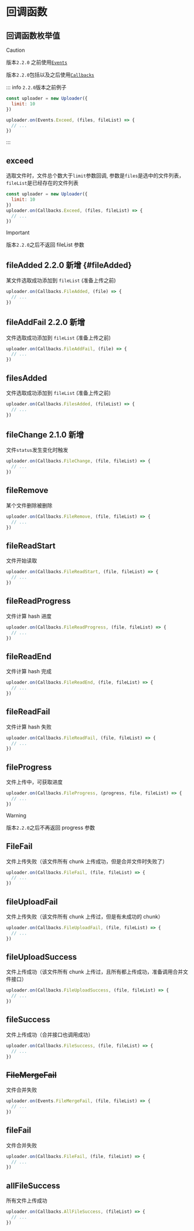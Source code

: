 # 回调函数

## 回调函数枚举值

> [!CAUTION]
> 版本`2.2.0` 之前使用[`Events`](enum.md#events)
>
> 版本`2.2.0`包括以及之后使用[`Callbacks`](enum.md#callbacks)

::: info `2.2.0`版本之前例子

```js
const uploader = new Uploader({
  limit: 10
})

uploader.on(Events.Exceed, (files, fileList) => {
  // ...
})
```

:::

## exceed

选取文件时，文件总个数大于`limit`参数回调, 参数是`files`是选中的文件列表，`fileList`是已经存在的文件列表

```js
const uploader = new Uploader({
  limit: 10
})
uploader.on(Callbacks.Exceed, (files, fileList) => {
  // ...
})
```

> [!IMPORTANT]
> 版本`2.2.0`之后不返回 fileList 参数

## fileAdded <Badge type="tip">2.2.0 新增</Badge> {#fileAdded}

某文件选取成功添加到 `fileList` (准备上传之前)

```js
uploader.on(Callbacks.FileAdded, (file) => {
  // ...
})
```

## fileAddFail <Badge type="tip">2.2.0 新增</Badge>

文件选取成功添加到 `fileList` (准备上传之前)

```js
uploader.on(Callbacks.FileAddFail, (file) => {
  // ...
})
```

## filesAdded

文件选取成功添加到 `fileList` (准备上传之前)

```js
uploader.on(Callbacks.FilesAdded, (fileList) => {
  // ...
})
```

## fileChange <Badge type="tip">2.1.0 新增</Badge>

文件`status`发生变化时触发

```js
uploader.on(Callbacks.FileChange, (file, fileList) => {
  // ...
})
```

## fileRemove

某个文件删除被删除

```js
uploader.on(Callbacks.FileRemove, (file, fileList) => {
  // ...
})
```

## fileReadStart

文件开始读取

```js
uploader.on(Callbacks.FileReadStart, (file, fileList) => {
  // ...
})
```

## fileReadProgress

文件计算 hash 进度

```js
uploader.on(Callbacks.FileReadProgress, (file, fileList) => {
  // ...
})
```

## fileReadEnd

文件计算 hash 完成

```js
uploader.on(Callbacks.FileReadEnd, (file, fileList) => {
  // ...
})
```

## fileReadFail

文件计算 hash 失败

```js
uploader.on(Callbacks.FileReadFail, (file, fileList) => {
  // ...
})
```

## fileProgress

文件上传中，可获取进度

```js
uploader.on(Callbacks.FileProgress, (progress, file, fileList) => {
  // ...
})
```

> [!WARNING]
> 版本`2.2.0`之后不再返回 progress 参数

## FileFail

文件上传失败（该文件所有 chunk 上传成功，但是合并文件时失败了）

```js
uploader.on(Callbacks.FileFail, (file, fileList) => {
  // ...
})
```

## fileUploadFail

文件上传失败（该文件所有 chunk 上传过，但是有未成功的 chunk）

```js
uploader.on(Callbacks.FileUploadFail, (file, fileList) => {
  // ...
})
```

## fileUploadSuccess

文件上传成功（该文件所有 chunk 上传过，且所有都上传成功，准备调用合并文件接口）

```js
uploader.on(Callbacks.FileUploadSuccess, (file, fileList) => {
  // ...
})
```

## fileSuccess

文件上传成功（合并接口也调用成功）

```js
uploader.on(Callbacks.FileSuccess, (file, fileList) => {
  // ...
})
```

## ~~FileMergeFail~~ <Badge type="danger" text=" 2.x 版本删除" />

文件合并失败

```js
uploader.on(Events.FileMergeFail, (file, fileList) => {
  // ...
})
```

## fileFail <Badge type="tip" text=" 2.2.0 新增" />

文件合并失败

```js
uploader.on(Callbacks.FileFail, (file, fileList) => {
  // ...
})
```

## allFileSuccess

所有文件上传成功

```js
uploader.on(Callbacks.AllFileSuccess, (fileList) => {
  // ...
})
```
